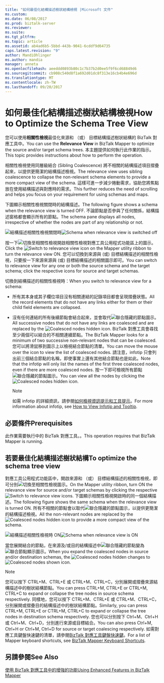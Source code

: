 ```yaml
---
title: "如何最佳化結構描述樹狀結構檢視 |Microsoft 文件"
ms.custom: 
ms.date: 06/08/2017
ms.prod: biztalk-server
ms.reviewer: 
ms.suite: 
ms.tgt_pltfrm: 
ms.topic: article
ms.assetid: ab4ad6b5-5bbd-443b-9041-6cddf9d64735
caps.latest.revision: "9"
author: MandiOhlinger
ms.author: mandia
manager: anneta
ms.openlocfilehash: aeeddd0893b80c1c7b37b2d0ee5f9f6cd68849d6
ms.sourcegitcommit: cb908c540d8f1a692d01dc8f313e16cb4b4e696d
ms.translationtype: MT
ms.contentlocale: zh-TW
ms.lasthandoff: 09/20/2017
---
```

# <a name="how-to-optimize-the-schema-tree-view"></a><span data-ttu-id="f5c1c-102">如何最佳化結構描述樹狀結構檢視</span><span class="sxs-lookup"><span data-stu-id="f5c1c-102">How to Optimize the Schema Tree View</span></span>
<span data-ttu-id="f5c1c-103">您可以使用**相關性檢視**最佳化來源和 （或） 目標結構描述樹狀結構的 BizTalk 對應工具中。</span><span class="sxs-lookup"><span data-stu-id="f5c1c-103">You can use the **Relevance View** in BizTalk Mapper to optimize the source and/or target schema trees.</span></span> <span data-ttu-id="f5c1c-104">本主題提供如何執行此作業的指示。</span><span class="sxs-lookup"><span data-stu-id="f5c1c-104">This topic provides instructions about how to perform the operation.</span></span>  
  
 <span data-ttu-id="f5c1c-105">相關性檢視使用同層級結合 (Sibling Coalescence) 將不相關的結構描述項目摺疊起來，以提供更簡潔的結構描述檢視。</span><span class="sxs-lookup"><span data-stu-id="f5c1c-105">The relevance view uses sibling coalescence to collapse the non-relevant schema elements to provide a more compact view of the schema.</span></span> <span data-ttu-id="f5c1c-106">這樣可進一步減少捲動需求，協助您將焦點放在使用結構描述與對應時的需求。</span><span class="sxs-lookup"><span data-stu-id="f5c1c-106">This further reduces the need of scrolling and helps you focus on your requirement for using schemas and maps.</span></span>  
  
 <span data-ttu-id="f5c1c-107">下圖顯示相關性檢視關閉時的結構描述。</span><span class="sxs-lookup"><span data-stu-id="f5c1c-107">The following figure shows a schema when the relevance view is turned OFF.</span></span> <span data-ttu-id="f5c1c-108">不論節點是否參與了任何關係，結構描述窗格都會顯示所有的節點。</span><span class="sxs-lookup"><span data-stu-id="f5c1c-108">The schema pane displays all nodes, irrespective of whether the nodes are part of any relationship or not.</span></span>  
  
 <span data-ttu-id="f5c1c-109">![結構描述相關性檢視關閉時](../core/media/off-schema-relevance-view.gif "Off_Schema_Relevance_View")</span><span class="sxs-lookup"><span data-stu-id="f5c1c-109">![Schema when relevance view is switched off](../core/media/off-schema-relevance-view.gif "Off_Schema_Relevance_View")</span></span>  
  
 <span data-ttu-id="f5c1c-110">按一下![切換至相關性檢視](../core/media/mapper-intellitree.gif "Mapper_IntelliTree")開啟相關性檢視對應工具公用程式功能區上的圖示。</span><span class="sxs-lookup"><span data-stu-id="f5c1c-110">Click the ![Switch to relevance view](../core/media/mapper-intellitree.gif "Mapper_IntelliTree") icon on the Mapper utility ribbon to turn the relevance view ON.</span></span> <span data-ttu-id="f5c1c-111">您可以切換到來源與 (或) 目標結構描述的相關性檢視，只要按一下來源來源與 (或) 目標結構描述的相關圖示即可。</span><span class="sxs-lookup"><span data-stu-id="f5c1c-111">You can switch to relevance view for any one or both the source schema and the target schema; click the respective icons for source and target schemas.</span></span>  
  
 <span data-ttu-id="f5c1c-112">切換到結構描述的相關性檢視時：</span><span class="sxs-lookup"><span data-stu-id="f5c1c-112">When you switch to relevance view for a schema:</span></span>  
  
-   <span data-ttu-id="f5c1c-113">所有其本身或其子欄位項目沒有相關連結的記錄項目都會呈現摺疊狀態。</span><span class="sxs-lookup"><span data-stu-id="f5c1c-113">All the record elements that do not have any links either for them or their child field elements are collapsed.</span></span>  
  
-   <span data-ttu-id="f5c1c-114">沒有任何連結的所有後續節點會結合起來，並會取代![聯合隱藏的節點](../core/media/mapper-coalescence-on.gif "Mapper_Coalescence_On")圖示。</span><span class="sxs-lookup"><span data-stu-id="f5c1c-114">All successive nodes that do not have any links are coalesced and are replaced by the ![Coalesced nodes hidden](../core/media/mapper-coalescence-on.gif "Mapper_Coalescence_On") icon.</span></span> <span data-ttu-id="f5c1c-115">BizTalk 對應工具會尋找至少兩個可以結合的不相關連續節點。</span><span class="sxs-lookup"><span data-stu-id="f5c1c-115">The BizTalk Mapper looks for a minimum of two successive non-relevant nodes that can be coalesced.</span></span> <span data-ttu-id="f5c1c-116">您可以將滑鼠移到圖示上以檢視結合節點的清單。</span><span class="sxs-lookup"><span data-stu-id="f5c1c-116">You can move the mouse over the icon to view the list of coalesced nodes.</span></span> <span data-ttu-id="f5c1c-117">請注意，infotip 只會列出前三個結合節點的名稱，即使事實上還有其他結合節點也是如此。</span><span class="sxs-lookup"><span data-stu-id="f5c1c-117">Note that the infotip will only list the names of the first three coalesced nodes, even if there are more coalesced nodes.</span></span> <span data-ttu-id="f5c1c-118">按一下即可檢視所有節點![聯合隱藏的節點](../core/media/mapper-coalescence-on.gif "Mapper_Coalescence_On")圖示。</span><span class="sxs-lookup"><span data-stu-id="f5c1c-118">You can view all the nodes by clicking the ![Coalesced nodes hidden](../core/media/mapper-coalescence-on.gif "Mapper_Coalescence_On") icon.</span></span>  
  
    > [!NOTE]
    >  <span data-ttu-id="f5c1c-119">如需 infotip 的詳細資訊，請參閱[如何檢視資訊提示和工具提示](../core/how-to-view-infotip-and-tooltip.md)。</span><span class="sxs-lookup"><span data-stu-id="f5c1c-119">For more information about infotip, see [How to View Infotip and Tooltip](../core/how-to-view-infotip-and-tooltip.md).</span></span>  
  
## <a name="prerequisites"></a><span data-ttu-id="f5c1c-120">必要條件</span><span class="sxs-lookup"><span data-stu-id="f5c1c-120">Prerequisites</span></span>  
 <span data-ttu-id="f5c1c-121">此作業需要執行中的 BizTalk 對應工具。。</span><span class="sxs-lookup"><span data-stu-id="f5c1c-121">This operation requires that BizTalk Mapper is running.</span></span>  
  
## <a name="to-optimize-the-schema-tree-view"></a><span data-ttu-id="f5c1c-122">若要最佳化結構描述樹狀結構</span><span class="sxs-lookup"><span data-stu-id="f5c1c-122">To optimize the schema tree view</span></span>  
 <span data-ttu-id="f5c1c-123">對應工具公用程式功能區中，開啟來源和 （或） 目標結構描述的相關性檢視，即可分別![切換至相關性檢視](../core/media/mapper-intellitree.gif "Mapper_IntelliTree")圖示。</span><span class="sxs-lookup"><span data-stu-id="f5c1c-123">On the Mapper utility ribbon, turn ON the relevance view for source and/or target schemas by clicking the respective ![Switch to relevance view](../core/media/mapper-intellitree.gif "Mapper_IntelliTree") icons.</span></span> <span data-ttu-id="f5c1c-124">下圖顯示相關性檢視開啟時的同一個結構描述。</span><span class="sxs-lookup"><span data-stu-id="f5c1c-124">The following figure shows the same schema when the relevance view is turned ON.</span></span> <span data-ttu-id="f5c1c-125">所有不相關的節點會以取代![聯合隱藏的節點](../core/media/mapper-coalescence-on.gif "Mapper_Coalescence_On")圖示，以提供更簡潔的結構描述檢視。</span><span class="sxs-lookup"><span data-stu-id="f5c1c-125">All the non-relevant nodes are replaced by the ![Coalesced nodes hidden](../core/media/mapper-coalescence-on.gif "Mapper_Coalescence_On") icon to provide a more compact view of the schema.</span></span>  
  
 <span data-ttu-id="f5c1c-126">![結構描述相關性檢視時 ON](../core/media/on-schema.gif "On_schema")</span><span class="sxs-lookup"><span data-stu-id="f5c1c-126">![Schema when relevance view is ON](../core/media/on-schema.gif "On_schema")</span></span>  
  
 <span data-ttu-id="f5c1c-127">當您展開結合的節點，在來源及/或目的結構描述中![聯合隱藏的節點](../core/media/mapper-coalescence-on.gif "Mapper_Coalescence_On")變為![聯合節點顯示](../core/media/switchoff-mapper-coalesence.jpg "SwitchOff_Mapper_Coalesence")圖示。</span><span class="sxs-lookup"><span data-stu-id="f5c1c-127">When you expand the coalesced nodes in source and/or destination schemas, the ![Coalesced nodes hidden](../core/media/mapper-coalescence-on.gif "Mapper_Coalescence_On") changes to ![Coalesced nodes shown](../core/media/switchoff-mapper-coalesence.jpg "SwitchOff_Mapper_Coalesence") icon.</span></span>  
  
> [!NOTE]
>  <span data-ttu-id="f5c1c-128">您可以按下 CTRL+M、CTRL+E 或 CTRL+M、CTRL+C，分別展開或摺疊來源結構描述中的樹狀結構節點。</span><span class="sxs-lookup"><span data-stu-id="f5c1c-128">You can press CTRL+M, CTRL+E or CTRL+M, CTRL+C to expand or collapse the tree nodes in source schema respectively.</span></span> <span data-ttu-id="f5c1c-129">同樣地，您可以按下 CTRL+M、CTRL+E 或 CTRL+M、CTRL+C，分別展開或摺疊目的結構描述中的樹狀結構節點。</span><span class="sxs-lookup"><span data-stu-id="f5c1c-129">Similarly, you can press CTRL+M, CTRL+E or CTRL+M, CTRL+C to expand or collapse the tree nodes in destination schema respectively.</span></span> <span data-ttu-id="f5c1c-130">您也可以分別按下 Ctrl+M、Ctrl+H 或 Ctrl+M、Ctrl+D，分別進行來源或目標結合。</span><span class="sxs-lookup"><span data-stu-id="f5c1c-130">You can also press Ctrl+M, Ctrl+H or Ctrl+M, Ctrl+D for source or target coalescing respectively.</span></span> <span data-ttu-id="f5c1c-131">如需對應工具鍵盤快速鍵的清單，請參閱[BizTalk 對應工具鍵盤快速鍵](../core/biztalk-mapper-keyboard-shortcuts.md)。</span><span class="sxs-lookup"><span data-stu-id="f5c1c-131">For a list of Mapper keyboard shortcuts, see [BizTalk Mapper Keyboard Shortcuts](../core/biztalk-mapper-keyboard-shortcuts.md).</span></span>  
  
## <a name="see-also"></a><span data-ttu-id="f5c1c-132">另請參閱</span><span class="sxs-lookup"><span data-stu-id="f5c1c-132">See Also</span></span>  
 [<span data-ttu-id="f5c1c-133">使用 BizTalk 對應工具中的增強的功能</span><span class="sxs-lookup"><span data-stu-id="f5c1c-133">Using Enhanced Features in BizTalk Mapper</span></span>](../core/using-enhanced-features-in-biztalk-mapper.md)